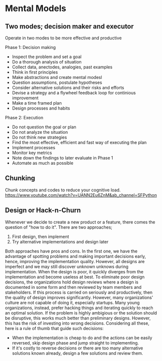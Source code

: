 # Mental Models

## Two modes; decision maker and executor

Operate in two modes to be more effective and productive

Phase 1: Decision making
- Inspect the problem and set a goal
- Do a thorough analysis of situation
- Collect data, anectodes, analogies, past examples
- Think in first principles
- Make abstractions and create mental modesl
- Question assumptions, postulate hypotheses
- Consider alternative solutions and their risks and efforts
- Devise a strategy and a flywheel feedback loop for continious improvement
- Make a time framed plan
- Design processes and habits

Phase 2: Execution
- Do not question the goal or plan  
- Do not analyze the situation
- Do not think new strategies
- Find the most effective, efficient and fast way of executing the plan
- Implement processes
- Monitor key metrics
- Note down the findings to later evaluate in Phase 1
- Automate as much as possible


## Chunking

Chunk concepts and codes to reduce your cognitive load.
https://www.youtube.com/watch?v=UANN2Eu6ZnM&ab_channel=SFPython


## Design or Hack-n-Churn

Whenever we decide to create a new product or a feature, there comes the question of "how to do it". There are two approaches; 

1. First design, then implement
2. Try alternative implementations and design later

Both approaches have pros and cons. In the first one, we have the advantage of 
spotting problems and making important decisions early, hence, improving the implementation quality. 
However, all designs are imperfect and we may still discover unknown unknows during implementation. 
When the design is poor, it quickly diverges from the implementation and become useless at best.
To eliminate poor design decisions, the organizations hold design reviews where a design is documented
in some form and then reviewed by team members and stakeholders. If this process is carried on
seriously and productively, then the quality of design improves significantly. However, many organizations' culture
are not capable of doing it, especially startups. Many young organizations, instead, prefer 
hacking things and iterating quickly to reach an optimal solution. If the problem is 
highly ambigious or the solution should be disruptive, this works much better than
preliminary designs. However, this has the risk of investing into wrong decisions. 
Considering all these, here is a rule of thumb that guide such decisions: 
- When the implementation is cheap to do and the actions can be easily reversed, 
skip design phase and jump straight to implementing. 
- If it's costly to reverse decisions or there are too many alternative solutions known already, 
design a few solutions and review them. 